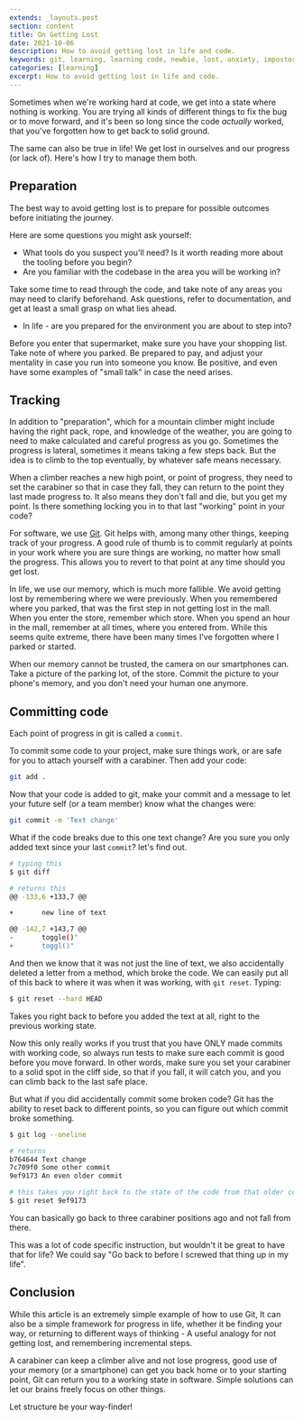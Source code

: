 ```yaml
---
extends: _layouts.post
section: content
title: On Getting Lost
date: 2021-10-06
description: How to avoid getting lost in life and code.
keywords: git, learning, learning code, newbie, lost, anxiety, impostor syndrome, junior
categories: [learning]
excerpt: How to avoid getting lost in life and code.
---
```


Sometimes when we're working hard at code, we get into a state where nothing is working. You are trying all kinds of 
different things to fix the bug or to move forward, and it's been so long since the code *actually* worked, that
you've forgotten how to get back to solid ground.

The same can also be true in life! We get lost in ourselves and our progress (or lack of). Here's how I try to manage 
them both.

## Preparation
The best way to avoid getting lost is to prepare for possible outcomes before initiating the journey.

Here are some questions you might ask yourself: 

 - What tools do you suspect you'll need? Is it worth reading more about the tooling before you begin? 
 - Are you familiar with the codebase in the area you will be working in?

Take some time to read through the code, and take note of any areas you may need to clarify beforehand. Ask questions,
refer to documentation, and get at least a small grasp on what lies ahead.

 - In life - are you prepared for the environment you are about to step into?

Before you enter that supermarket, make sure you have your shopping list. Take note of where you parked. Be prepared
to pay, and adjust your mentality in case you run into someone you know. Be positive, and even have some examples
of "small talk" in case the need arises.

## Tracking
In addition to "preparation", which for a mountain climber might include having the right pack, rope, and 
knowledge of the weather, you are going to need to make calculated and careful progress as you go. Sometimes the 
progress is lateral, sometimes it means taking a few steps back. But the idea is to climb to the top 
eventually, by whatever safe means necessary.

When a climber reaches a new high point, or point of progress, they need to set the carabiner so that in case they
fall, they can return to the point they last made progress to. It also means they don't fall and die, but you get my 
point. Is there something locking you in to that last "working" point in your code?

For software, we use [Git](https://git-scm.com/). Git helps with, among many other things, keeping track of your
progress. A good rule of thumb is to commit regularly at points in your work where you are sure things are working,
no matter how small the progress. This allows you to revert to that point at any time should you get lost.

In life, we use our memory, which is much more fallible. We avoid getting lost by remembering where we were previously.
When you remembered where you parked, that was the first step in not getting lost in the mall. When you enter the store,
remember which store. When you spend an hour in the mall, remember at all times, where you entered from. While this
seems quite extreme, there have been many times I've forgotten where I parked or started.

When our memory cannot be trusted, the camera on our smartphones can. Take a picture of the parking lot, of the store.
Commit the picture to your phone's memory, and you don't need your human one anymore.

## Committing code
Each point of progress in git is called a `commit`.

To commit some code to your project, make sure things work, or are safe for you to attach yourself with a carabiner.
Then add your code:
```bash
git add .
```
Now that your code is added to git, make your commit and a message to let your future self (or a team member) know 
what the changes were:
```bash
git commit -m 'Text change'
```

What if the code breaks due to this one text change? Are you sure you only added text since your last `commit`?
let's find out.

```bash
# typing this
$ git diff

# returns this
@@ -133,6 +133,7 @@

+       new line of text

@@ -142,7 +143,7 @@
-       toggle()"
+       toggl()"
```
And then we know that it was not just the line of text, we also accidentally deleted a letter from a method, which
broke the code. We can easily put all of this back to where it was when it was working, with `git reset`. Typing:
```bash
$ git reset --hard HEAD
```
Takes you right back to before you added the text at all, right to the previous working state.

Now this only really works if you trust that you have ONLY made commits with working code, so always run tests to make
sure each commit is good before you move forward. In other words, make sure you set your carabiner to a solid spot in
the cliff side, so that if you fall, it will catch you, and you can climb back to the last safe place.

But what if you did accidentally commit some broken code? Git has the ability to reset back to different points, so you
can figure out which commit broke something.

```bash
$ git log --oneline

# returns
b764644 Text change
7c709f0 Some other commit
9ef9173 An even older commit
```
```bash
# this takes you right back to the state of the code from that older commit
$ git reset 9ef9173
```

You can basically go back to three carabiner positions ago and not fall from there.

This was a lot of code specific instruction, but wouldn't it be great to have that for life? We could say 
"Go back to before I screwed that thing up in my life".

## Conclusion
While this article is an extremely simple example of how to use Git, It can also be a simple framework for progress 
in life, whether it be finding your way, or returning to different ways of thinking - A useful analogy for not 
getting lost, and remembering incremental steps.

A carabiner can keep a climber alive and not lose progress, good use of your memory (or a smartphone) can get you
back home or to your starting point, Git can return you to a working state in software. Simple solutions can let our
brains freely focus on other things.

Let structure be your way-finder!
